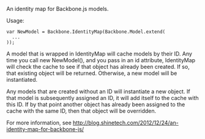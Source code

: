 An identity map for Backbone.js models.

Usage:

    var NewModel = Backbone.IdentityMap(Backbone.Model.extend(
      ...
    ));
 
A model that is wrapped in IdentityMap will cache models by their
ID. Any time you call new NewModel(), and you pass in an id
attribute, IdentityMap will check the cache to see if that object
has already been created. If so, that existing object will be
returned. Otherwise, a new model will be instantiated.

Any models that are created without an ID will instantiate a new
object. If that model is subsequently assigned an ID, it will add
itself to the cache with this ID. If by that point another object
has already been assigned to the cache with the same ID, then
that object will be overridden.

For more information, see http://blog.shinetech.com/2012/12/24/an-identity-map-for-backbone-js/
